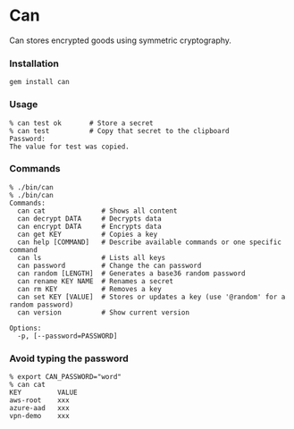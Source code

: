 # Can

Can stores encrypted goods using symmetric cryptography.


### Installation

    gem install can


### Usage

    % can test ok       # Store a secret
    % can test          # Copy that secret to the clipboard
    Password:
    The value for test was copied.


### Commands

    % ./bin/can
    % ./bin/can
    Commands:
      can cat              # Shows all content
      can decrypt DATA     # Decrypts data
      can encrypt DATA     # Encrypts data
      can get KEY          # Copies a key
      can help [COMMAND]   # Describe available commands or one specific command
      can ls               # Lists all keys
      can password         # Change the can password
      can random [LENGTH]  # Generates a base36 random password
      can rename KEY NAME  # Renames a secret
      can rm KEY           # Removes a key
      can set KEY [VALUE]  # Stores or updates a key (use '@random' for a random password)
      can version          # Show current version

    Options:
      -p, [--password=PASSWORD]


### Avoid typing the password

    % export CAN_PASSWORD="word"
    % can cat
    KEY         VALUE
    aws-root    xxx
    azure-aad   xxx
    vpn-demo    xxx
